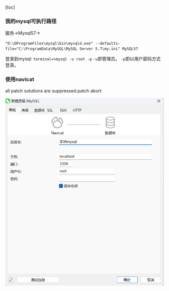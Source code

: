 [toc]

### 我的mysql可执行路径

服务->Mysql57->

`"D:\DProgramFiles\mysql\bin\mysqld.exe" --defaults-file="C:\ProgramData\MySQL\MySQL Server 5.7\my.ini" MySQL57`

登录到mysql:
`terminal=>mysql -u root -p`
`-u`即管理员。
`-p`即以用户密码方式登录。



### 使用navicat 

all patch solutions are suppressed.patch abort

![1676445992828](image/数据库/1676445992828.png)
